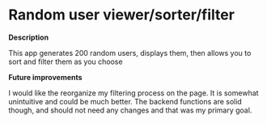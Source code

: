 # Random user viewer/sorter/filter

**Description**

This app generates 200 random users, displays them, then allows you to sort and filter them as you choose

**Future improvements**

I would like the reorganize my filtering process on the page. It is somewhat unintuitive and could be much better. The backend functions are solid though, and should not need any changes and that was my primary goal. 